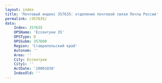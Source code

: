 ```yaml
---
layout: index
title: 'Почтовый индекс 357635: отделение почтовой связи Почты России'
permalink: /357635/
data:
    Index: 357635
    OPSName: 'Ессентуки 35'
    OPSType: О
    OPSSubm: 357600
    Region: 'Ставропольский край'
    Autonom: ''
    Area: ''
    City: Ессентуки
    City1: ''
    ActDate: '20001030'
    IndexOld: ''
---
```

